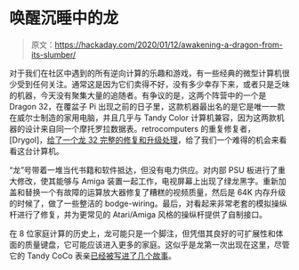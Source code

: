 # 唤醒沉睡中的龙

> 原文：<https://hackaday.com/2020/01/12/awakening-a-dragon-from-its-slumber/>

对于我们在社区中遇到的所有逆向计算的乐趣和游戏，有一些经典的微型计算机很少受到任何关注。通常这是因为它们卖得不好，没有多少幸存下来，或者只是乏味的机器，今天没有聚集大量的追随者。有争议的是，这两个阵营中的一个是 Dragon 32，在覆盆子 Pi 出现之前的日子里，这款机器最出名的是它是唯一一款在威尔士制造的家用电脑，并且几乎与 Tandy Color 计算机兼容，因为这两款机器的设计来自同一个摩托罗拉数据表。retrocomputers 的重复修复者，[Drygol]，[给了一个龙 32 完整的修复和升级处理](https://retrohax.net/dragon-32-64k-ram-upgrade-and-mods/)，给了我们一个难得的机会来看看这台计算机。

“龙”号带着一堆当代书籍和软件抵达，但没有电力供应。对内部 PSU 板进行了重大修改，使其能够与 Amiga 装置一起工作，电视屏幕上出现了绿龙黑字。重新加盖和替换一个有故障的运算放大器修复了糟糕的视频质量，然后是 64K 内存升级的时候了，做了一些整洁的 bodge-wiring。最后，对看起来非常老套的模拟操纵杆进行了修复，并为更常见的 Atari/Amiga 风格的操纵杆提供了自制接口。

在 8 位家庭计算的历史上，龙可能只是一个脚注，但凭借其良好的可扩展性和体面的质量键盘，它可能应该进入更多的家庭。这似乎是龙第一次出现在这里，尽管它的 Tandy CoCo 表亲[已经被写进了几个故事](https://hackaday.com/2012/02/02/creating-a-game-for-the-coco/)。